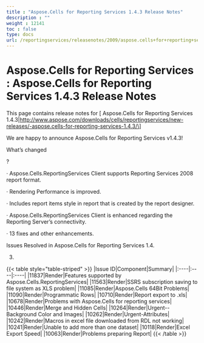 ```yaml
---
title : "Aspose.Cells for Reporting Services 1.4.3 Release Notes" 
description : "" 
weight : 12141 
toc : false
type: docs
url: /reportingservices/releasenotes/2009/aspose.cells+for+reporting+services+1.4.3+release+notes/
---
```


# Aspose.Cells for Reporting Services : Aspose.Cells for Reporting Services 1.4.3 Release Notes


This page contains release notes for \[ Aspose.Cells for Reporting Services 1.4.3|http://www.aspose.com/downloads/cells/reportingservices/new-releases/-aspose.cells-for-reporting-services-1.4.3/\]

We are happy to announce Aspose.Cells for Reporting Services v1.4.3!

What’s changed

?

· Aspose.Cells.ReportingServices Client supports Reporting Services 2008 report format.

· Rendering Performance is improved.

· Includes report items style in report that is created by the report designer.

· Aspose.Cells.ReportingServices Client is enhanced regarding the Reporting Server’s connectivity.

· 13 fixes and other enhancements.

Issues Resolved in Aspose.Cells for Reporting Services 1.4.

3.

{{< table style="table-striped" >}}
|Issue ID|Component|Summary|
|:----|:----|:----|
|11837|Render|Features supported by Aspose.Cells.ReportingServices|
|11563|Render|SSRS subscription saving to file system as XLS problem|
|11085|Render|Aspose.Cells 64Bit Problems|
|11090|Render|Programmatic Rows|
|10710|Render|Report export to .xls|
|10678|Render|Problems with Aspose.Cells for reporting services|
|10446|Render|Merge and Hidden Cells|
|10264|Render|Urgent--Background Color and Images|
|10262|Render|Urgent-Attributes|
|10242|Render|Macros in excel file downloaded from RDL not working|
|10241|Render|Unable to add more than one dataset|
|10118|Render|Excel Export Speed|
|10063|Render|Problems preparing Report|
{{< /table >}}

